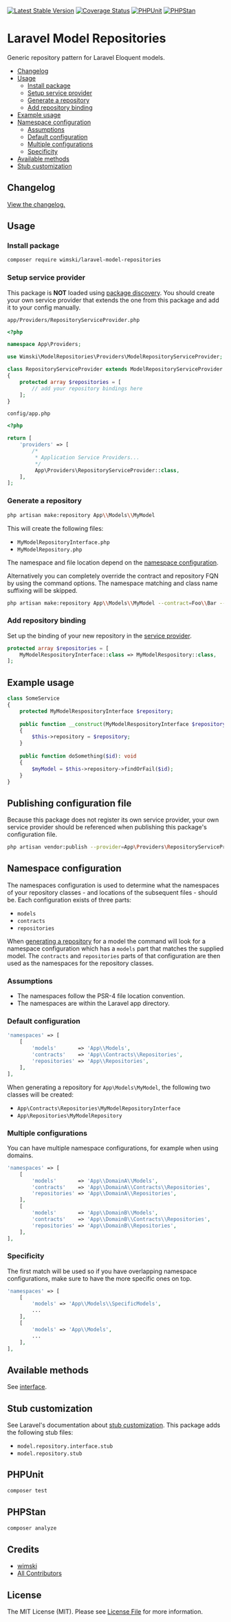[![Latest Stable Version](http://poser.pugx.org/wimski/laravel-model-repositories/v)](https://packagist.org/packages/wimski/laravel-model-repositories)
[![Coverage Status](https://coveralls.io/repos/github/wimski/laravel-model-repositories/badge.svg?branch=master)](https://coveralls.io/github/wimski/laravel-model-repositories?branch=master)
[![PHPUnit](https://github.com/wimski/laravel-model-repositories/actions/workflows/phpunit.yml/badge.svg)](https://github.com/wimski/laravel-model-repositories/actions/workflows/phpunit.yml)
[![PHPStan](https://github.com/wimski/laravel-model-repositories/actions/workflows/phpstan.yml/badge.svg)](https://github.com/wimski/laravel-model-repositories/actions/workflows/phpstan.yml)

# Laravel Model Repositories

Generic repository pattern for Laravel Eloquent models.

* [Changelog](#changelog)
* [Usage](#usage)
  * [Install package](#install-package)
  * [Setup service provider](#setup-service-provider)
  * [Generate a repository](#generate-a-repository)
  * [Add repository binding](#add-repository-binding)
* [Example usage](#example-usage)
* [Namespace configuration](#namespace-configuration)
  * [Assumptions](#assumptions)
  * [Default configuration](#default-configuration)
  * [Multiple configurations](#multiple-configurations)
  * [Specificity](#specificity)
* [Available methods](#available-methods)
* [Stub customization](#stub-customization)

## Changelog

[View the changelog.](./CHANGELOG.md)

## Usage

### Install package

```bash
composer require wimski/laravel-model-repositories
```

### Setup service provider

This package is **NOT** loaded using [package discovery](https://laravel.com/docs/8.x/packages#package-discovery).
You should create your own service provider that extends the one from this package and add it to your config manually.

`app/Providers/RepositoryServiceProvider.php`
```php
<?php

namespace App\Providers;

use Wimski\ModelRepositories\Providers\ModelRepositoryServiceProvider;

class RepositoryServiceProvider extends ModelRepositoryServiceProvider
{
    protected array $repositories = [
        // add your repository bindings here
    ];
}
```

`config/app.php`
```php
<?php

return [
    'providers' => [
        /*
         * Application Service Providers...
         */
         App\Providers\RepositoryServiceProvider::class,
    ],
];
```

### Generate a repository

```bash
php artisan make:repository App\\Models\\MyModel
```

This will create the following files:
* `MyModelRepositoryInterface.php`
* `MyModelRepository.php`

The namespace and file location depend on the [namespace configuration](#namespace-configuration).

Alternatively you can completely override the contract and repository FQN by using the command options.
The namespace matching and class name suffixing will be skipped.

```bash
php artisan make:repository App\\Models\\MyModel --contract=Foo\\Bar --repository=Lorem\\Ipsum
```

### Add repository binding

Set up the binding of your new repository in the [service provider](#setup-service-provider).

```php
protected array $repositories = [
    MyModelRespositoryInterface::class => MyModelRespository::class,
];
```

## Example usage

```php
class SomeService
{
    protected MyModelRespositoryInterface $repository;
    
    public function __construct(MyModelRespositoryInterface $repository)
    {
        $this->repository = $repository;    
    }
    
    public function doSomething($id): void
    {
        $myModel = $this->repository->findOrFail($id);
    }
}
```

## Publishing configuration file

Because this package does not register its own service provider, your own service provider should be referenced when publishing this package's configuration file.

```bash
php artisan vendor:publish --provider=App\Providers\RepositoryServiceProvider
```

## Namespace configuration

The namespaces configuration is used to determine what the namespaces of your repository classes - and locations of the subsequent files - should be.
Each configuration exists of three parts:
* `models`
* `contracts`
* `repositories`

When [generating a repository](#generate-a-repository) for a model the command will look for a namespace configuration which has a `models` part that matches the supplied model.
The `contracts` and `repositories` parts of that configuration are then used as the namespaces for the repository classes.

### Assumptions

* The namespaces follow the PSR-4 file location convention.
* The namespaces are within the Laravel app directory.

### Default configuration

```php
'namespaces' => [
    [
        'models'       => 'App\\Models',
        'contracts'    => 'App\\Contracts\\Repositories',
        'repositories' => 'App\\Repositories',
    ],
],
```

When generating a repository for `App\Models\MyModel`, the following two classes will be created:
* `App\Contracts\Repositories\MyModelRepositoryInterface`
* `App\Repositories\MyModelRepository`

### Multiple configurations

You can have multiple namespace configurations, for example when using domains.

```php
'namespaces' => [
    [
        'models'       => 'App\\DomainA\\Models',
        'contracts'    => 'App\\DomainA\\Contracts\\Repositories',
        'repositories' => 'App\\DomainA\\Repositories',
    ],
    [
        'models'       => 'App\\DomainB\\Models',
        'contracts'    => 'App\\DomainB\\Contracts\\Repositories',
        'repositories' => 'App\\DomainB\\Repositories',
    ],
],
```

### Specificity

The first match will be used so if you have overlapping namespace configurations, make sure to have the more specific ones on top.

```php
'namespaces' => [
    [
        'models' => 'App\\Models\\SpecificModels',
        ...
    ],
    [
        'models' => 'App\\Models',
        ...
    ],
],
```

## Available methods

See [interface](./src/Contracts/Repositories/ModelRepositoryInterface.php).

## Stub customization

See Laravel's documentation about [stub customization](https://laravel.com/docs/8.x/artisan#stub-customization).
This package adds the following stub files:
* `model.repository.interface.stub`
* `model.repository.stub`

## PHPUnit

```bash
composer test
```

## PHPStan

```bash
composer analyze
```

## Credits

- [wimski](https://github.com/wimski)
- [All Contributors](../../contributors)

## License

The MIT License (MIT). Please see [License File](LICENSE.md) for more information.
